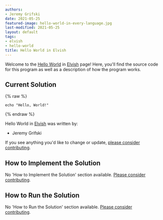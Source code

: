 ```yaml
---
authors:
- Jeremy Grifski
date: 2021-05-25
featured-image: hello-world-in-every-language.jpg
last-modified: 2021-05-25
layout: default
tags:
- elvish
- hello-world
title: Hello World in Elvish
---
```


Welcome to the [Hello World](https://sampleprograms.io/projects/hello-world) in [Elvish](https://sampleprograms.io/languages/elvish) page! Here, you'll find the source code for this program as well as a description of how the program works.

## Current Solution

{% raw %}

```elvish
echo "Hello, World!"

```

{% endraw %}

Hello World in [Elvish](https://sampleprograms.io/languages/elvish) was written by:

- Jeremy Grifski

If you see anything you'd like to change or update, [please consider contributing](https://github.com/TheRenegadeCoder/sample-programs).

## How to Implement the Solution

No 'How to Implement the Solution' section available. [Please consider contributing](https://github.com/TheRenegadeCoder/sample-programs-website).

## How to Run the Solution

No 'How to Run the Solution' section available. [Please consider contributing](https://github.com/TheRenegadeCoder/sample-programs-website).